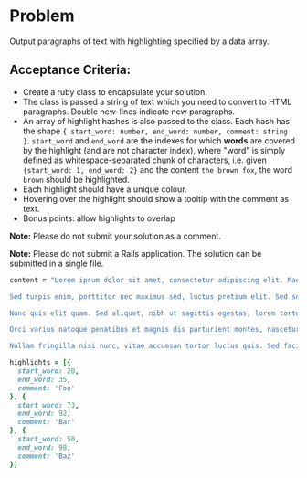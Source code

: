 # Problem
Output paragraphs of text with highlighting specified by a data array.

## Acceptance Criteria:
* Create a ruby class to encapsulate your solution.
* The class is passed a string of text which you need to convert to HTML paragraphs. Double new-lines indicate new paragraphs.
* An array of highlight hashes is also passed to the class. Each hash has the shape `{ start_word: number, end_word: number, comment: string }`. `start_word` and `end_word` are the indexes for which **words** are covered by the highlight (and are not character index), where "word" is simply defined as whitespace-separated chunk of characters, i.e. given `{start_word: 1, end_word: 2}` and the content `the brown fox`, the word `brown` should be highlighted.
* Each highlight should have a unique colour.
* Hovering over the highlight should show a tooltip with the comment as text.
* Bonus points: allow highlights to overlap

**Note:** Please do not submit your solution as a comment.

**Note:** Please do not submit a Rails application. The solution can be submitted in a single file.

```ruby
content = "Lorem ipsum dolor sit amet, consectetur adipiscing elit. Maecenas consectetur malesuada velit, sit amet porta magna maximus nec. Aliquam aliquet tincidunt enim vel rutrum. Ut augue lorem, rutrum et turpis in, molestie mollis nisi. Ut dapibus erat eget felis pulvinar, ac vestibulum augue bibendum. Quisque sagittis magna nisi. Sed aliquam porttitor fermentum. Nulla consequat justo eu nulla sollicitudin auctor. Sed porta enim non diam mollis, a ullamcorper dolor molestie. Nam eu ex non nisl viverra hendrerit. Donec ante augue, eleifend vel eleifend quis, laoreet volutpat ipsum. Integer viverra aliquam nulla, ac rutrum dui sodales nec.

Sed turpis enim, porttitor nec maximus sed, luctus pretium elit. Sed sodales imperdiet velit, vitae viverra erat commodo non. Nunc porttitor risus sit amet quam faucibus, et luctus ex fringilla. Mauris quis urna non lacus tempor iaculis vitae quis dolor. Nam vitae pulvinar lacus, quis varius erat. Etiam lobortis orci vitae elementum tempor. Praesent convallis euismod enim vel vestibulum. Proin vitae eros vitae nisi cursus dapibus vitae at ipsum. Phasellus sed tempor eros, non scelerisque nunc. Nullam condimentum ex ultrices, ultrices ante sit amet, rhoncus nibh. Aliquam fermentum vulputate fringilla. Ut risus orci, pharetra eu tellus vel, fringilla feugiat dolor.

Nunc quis elit quam. Sed aliquet, nibh ut sagittis egestas, lorem tortor laoreet diam, non maximus lectus dolor dignissim eros. Sed vehicula mi id aliquet aliquam. Vestibulum sed lacus et neque dictum convallis in vitae mauris. Etiam varius augue vel mattis tempor. Curabitur mattis facilisis metus, tempus consectetur quam aliquam sed. Mauris velit orci, efficitur sit amet nisl in, finibus dictum elit. In lectus augue, elementum eu sapien sed, auctor tincidunt urna.

Orci varius natoque penatibus et magnis dis parturient montes, nascetur ridiculus mus. Integer lacinia accumsan velit. Duis vel facilisis libero. Cras consequat sit amet mauris ut ultrices. Ut pulvinar sit amet odio sit amet pretium. Nullam tortor ligula, consequat non nisl vitae, rutrum placerat est. Sed finibus interdum justo vel placerat. Cras varius tortor sed justo tempus scelerisque. Praesent facilisis ex vitae iaculis iaculis. Sed consectetur a lectus non condimentum. Etiam id lacus a nulla cursus laoreet. Vivamus ipsum purus, sodales vel metus varius, viverra mollis justo. Nulla facilisi. Vivamus volutpat nunc elit, quis sollicitudin velit ornare sit amet.

Nullam fringilla nisi nunc, vitae accumsan tortor luctus quis. Sed facilisis, est ut eleifend sagittis, felis dolor pellentesque lectus, in congue purus orci non nunc. Nunc finibus eu metus et volutpat. Integer hendrerit tortor et tellus euismod vulputate. Aliquam erat volutpat. Aenean gravida justo in risus feugiat, ut suscipit tortor ullamcorper. Nam a sapien dictum, vestibulum eros vitae, sodales turpis. Interdum et malesuada fames ac ante ipsum primis in faucibus. Sed ultricies at elit et rutrum. Sed placerat erat quis condimentum convallis. Duis ornare magna nec ante faucibus malesuada. Duis a erat sed sapien semper eleifend. Mauris consequat nibh sollicitudin mi euismod, non ultricies lectus bibendum. Cras a erat libero. Aliquam nisl ipsum, scelerisque at risus a, hendrerit vestibulum sapien. Proin luctus diam eu mi lobortis molestie id vel ante."

highlights = [{
  start_word: 20,
  end_word: 35,
  comment: 'Foo'
}, {
  start_word: 73,
  end_word: 92,
  comment: 'Bar'
}, {
  start_word: 50,
  end_word: 98,
  comment: 'Baz'
}]
```
